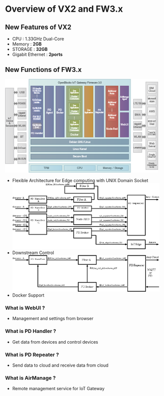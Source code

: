 # Overview of VX2 and FW3.x

## New Features of VX2
* CPU : 1.33GHz Dual-Core  
* Memory : **2GB**  
* STORAGE : **32GB**  
* Gigabit Ethernet : **2ports**  

## New Functions of FW3.x  
![fw3_architecture_s](/image/webui/fw3_architecture_s.png)
* Flexible Architecture for Edge computing with UNIX Domain Socket  
![socket_00_03](/image/pdhms/socket_00_03.png)
* Downstream Control  
![down_direction_00_01](/image/pdhms/down_direction_00_01.png)
* Docker Support  

### What is WebUI ?
* Management and settings from browser

### What is PD Handler ?
* Get data from devices and control devices

### What is PD Repeater ?
* Send data to cloud and receive data from cloud

### What is AirManage ?
* Remote management service for IoT Gateway  
